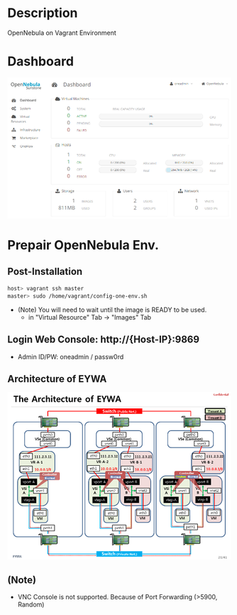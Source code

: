 # Description

OpenNebula on Vagrant Environment

# Dashboard

![Dashboard](etc-files/Dashboard.png)

# Prepair OpenNebula Env.

## Post-Installation

```bash
host> vagrant ssh master
master> sudo /home/vagrant/config-one-env.sh
```

* (Note) You will need to wait until the image is READY to be used.
  * in "Virtual Resource" Tab -> "Images" Tab

## Login Web Console: http://{Host-IP}:9869
  * Admin ID/PW: oneadmin / passw0rd

## Architecture of EYWA

![Architecture](etc-files/Architecture.png)

## (Note)

* VNC Console is not supported. Because of Port Forwarding (>5900, Random)
